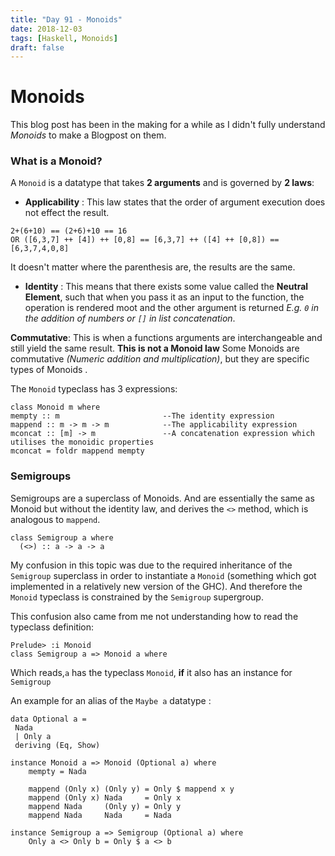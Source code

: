 ```yaml
---
title: "Day 91 - Monoids"
date: 2018-12-03
tags: [Haskell, Monoids]
draft: false
---
```

# Monoids

This blog post has been in the making for a while as I didn't fully understand *Monoids* to make a Blogpost on them.

### What is a Monoid?

A `Monoid` is a datatype that takes **2 arguments** and is governed by **2 laws**:

- **Applicability** : This law states that the order of argument execution does not effect the result.

```
2+(6+10) == (2+6)+10 == 16
OR ([6,3,7] ++ [4]) ++ [0,8] == [6,3,7] ++ ([4] ++ [0,8]) == [6,3,7,4,0,8]
```
It doesn't matter where the parenthesis are, the results are the same.

- **Identity** : This means that there exists some value called the **Neutral Element**, such that when you pass it as an input to the function, the operation is rendered moot and the other argument is returned *E.g. `0` in the addition of numbers or `[]` in list concatenation*.

**Commutative**: This is when a functions arguments are interchangeable and still yield the same result. **This is not a Monoid law**
Some Monoids are commutative *(Numeric addition and multiplication)*, but they are specific types of Monoids .

The `Monoid` typeclass has 3 expressions:
 ```
class Monoid m where
mempty :: m                       --The identity expression
mappend :: m -> m -> m            --The applicability expression
mconcat :: [m] -> m               --A concatenation expression which utilises the monoidic properties
mconcat = foldr mappend mempty
```

### Semigroups

Semigroups are a superclass of Monoids. And are essentially the same as Monoid but without the identity law, and derives the `<>` method, which is analogous to `mappend`.

```
class Semigroup a where
  (<>) :: a -> a -> a
```

My confusion in this topic was due to the required inheritance of the `Semigroup` superclass in order to instantiate a `Monoid` (something which got implemented in a relatively new version of the GHC). And therefore the `Monoid` typeclass is constrained by the `Semigroup` supergroup.

This confusion also came from me not understanding how to read the typeclass definition:

```
Prelude> :i Monoid
class Semigroup a => Monoid a where
```

Which reads,`a` has the typeclass `Monoid`, **if** it also has an instance for `Semigroup`

An example for an alias of the `Maybe a` datatype :

```
data Optional a =
 Nada
 | Only a
 deriving (Eq, Show)

instance Monoid a => Monoid (Optional a) where
    mempty = Nada

    mappend (Only x) (Only y) = Only $ mappend x y
    mappend (Only x) Nada     = Only x
    mappend Nada     (Only y) = Only y
    mappend Nada     Nada     = Nada

instance Semigroup a => Semigroup (Optional a) where
    Only a <> Only b = Only $ a <> b
```
